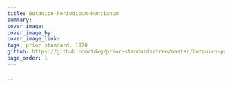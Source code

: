 ```yaml
---
title: Botanico-Periodicum-Huntianum
summary: 
cover_image: 
cover_image_by: 
cover_image_link: 
tags: prior standard, 1970
github: https://github.com/tdwg/prior-standards/tree/master/botanico-periodicum-huntianum
page_order: 1
---
```


...
